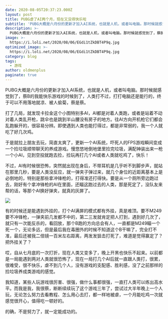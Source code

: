 ```yaml
---
date: 2020-08-05T20:37:23.000Z
layout: post
title: PUBG虐了AI两个月，现在又没得快乐啦
subtitle: 'PUBG大概是六月份的更新才加入AI系统，也就是人机，或者叫电脑。那时候就感觉到了，蔡B的我能快乐游戏的时候到了'
description: >-
  PUBG大概是六月份的更新才加入AI系统，也就是人机，或者叫电脑。那时候就感觉到了，蔡B的我能快乐游戏的时候到了
image: >-
  https://i.loli.net/2020/08/06/EGdi1tZkDBT4P9q.jpg
optimized_image: >-
  https://i.loli.net/2020/08/06/EGdi1tZkDBT4P9q.jpg
category: blog
tags:
  - 游戏
author: oldmenplus
paginate: true
---
```


PUBG大概是六月份的更新才加入AI系统，也就是人机，或者叫电脑。那时候就感觉到了，蔡B的我能快乐游戏的时候到了，人类打不过，打打电脑还是能行的，终于可以不用落地就凉、被人偷菊，蔡是蔡。

打了几局，就发现卡拉金这个小图特别多AI，AI都是对着人类跑，或者是站着不动对着人类乱开枪，跳伞也是跳到半山腰没有房子的地方。往AI方向开机枪它们都会乱跑躲开的，很容易分辨。即使遇到人类也能打得过，都是非常弱的，我一个人就吃了好几次鸡。

于是就拉上朋友去玩，简直太爽了，更新一个AI系统，吓死人的FPS游戏瞬间变成一个捡垃圾顺带聊天的养成游戏。慢悠悠地倒地堡里捡完垃圾，满配神装出来一枪一个小AI，见到空投就跑去捡，捡玩再打几个AI或者人类就吃鸡了，快乐！

不过，AI有时候很恐怖，突然就出现在身后，不带耳机是几乎听不到脚步声，就站在那里几秒，要是人类没反应，就一弹夹子弹过来，就几个身位的近距离基本上是必倒地的，特别是那些拿冲锋枪的，打得准还打得快。要是从一个厕所旁边跑过去，刚好有个拿冲锋枪的AI在里面，还瞄这跑过去的人类，那是死定了，没队友来帮的话，等那个AI换好弹夹，就真的灰屏了。

![](https://i.loli.net/2020/08/06/OlQqU5mfePMp2Zz.jpg)

有的时候还是能遇到外挂的，打个AI满屏的模式都有外挂，真是难顶。要不M249要不冲锋枪，一弹夹前几发都不中的，第二三发就肯定把人打到，遇到好几次了，就只有一次能反杀的，看回放，那个B跑的方向总会有人，一直都是M249瞄一个死一个，无论多远，但是最后我在毒圈外的时候不知道这个B干嘛了，完全打不准，最后还被我二倍镜一百米左右距离，两发发狙击打死了，难道是觉得赢定了？把外挂关了？

哎，自从七月底的一次打折，现在人类又变多了，晚上开黑也快乐不起来。以前都是一局能遇到两对人类就很恐怖了，现在一局打几个AI后就一直跟人类打，很累，很难受，很不快乐，虐不到几个人，没有游戏的支配感、胜利感，没了之前那样的捡垃圾养成类游戏的感觉。

我知道，某些人玩游戏很厉害、很强，做什么事都很强，一直打人类可以练出高水平。而我是我，我很蔡，断断续续玩了这个游戏三年了，尝试过大半年晚上一个人玩，无论怎么努力去看教程、怎么用心去打，都一样地被虐，一个月能吃鸡一次就感觉很开心，值得吃一顿好的。

的确，不是努力了，就一定能成功的。